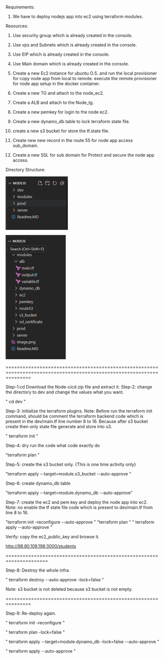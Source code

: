 Requirements: 
1. We have to deploy nodejs app into ec2 using terraform modules. 

Resources: 
1. Use security group which is already created in the console.
2. Use vps and Subnets which is already created in the console. 
3. Use EIP which is already created in the console. 
4. Use Main domain which is already created in the console. 

5. Create a new Ec2 instance for ubuntu O.S. and run the 
local provisioner for copy node app from local to remote. 
execute the remote provisioner for node app setup in the docker container. 
6. Create a new TG and attach to the node_ec2.
7. Create a ALB and attach to the Node_tg.
7. Create a new pemkey for login to the node ec2. 
8. Create a new dynamo_db table to lock terraform state file. 
9. create a new s3 bucket for store the tf.state file.
10. Create new new record in the route 55 for node app access sub_domain. 
11. Create a new SSL for sub domain for Protect and secure the node app access. 


Directory Structure: 

![alt text](image.png)

![alt text](image-1.png)




=====================================================================================================================


Step-1:cd Download the Node-cicd.zip file and extract it. 
Step-2: change the directory to dev and change the values what you want.

" cd dev "

Step-3: initialize the terraform plugins.
Note: Before run the terraform init command, should be comment the terraform backend code which is present in the 
dev/main.tf line number 8 to 16. Because after s3 bucket create then only state file generate and store into s3.


" terraform init "

Step-4: dry run the code what code exactly do

"terraform plan  "

Step-5: create the s3 bucket only. {This is one time activity only}

"terraform apply --target=module.s3_bucket --auto-approve "

Step-6: create dynamo_db table

"terraform apply --target=module.dynamo_db --auto-approve"


Step-7: create the ec2 and pem key and deploy the node app into ec2.
Note: no enable the tf state file code which is present to dev/main.tf from line 8 to 16.

"terraform init -reconfigure --auto-approve "
"terraform plan "
" terraform apply --auto-approve "

Verify: copy the ec2_public_key and browse it. 

http://98.80.109.198:3000/students


=====================================================================

Step-8: Destroy the whole infra.

"  terraform destroy --auto-approve -lock=false "

Note: s3 bucket is not deleted because s3 bucket is not empty. 

===============================================================

Step-9: Re-deploy again. 

" terraform init -reconfigure "

" terraform plan -lock=false "

" terraform apply --target=module.dynamo_db -lock=false --auto-approve "

" terraform apply --auto-approve "




